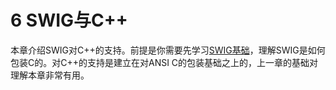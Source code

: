 # 6 SWIG与C++

本章介绍SWIG对C++的支持。前提是你需要先学习[SWIG基础](#swig-basics)，理解SWIG是如何包装C的。对C++的支持是建立在对ANSI C的包装基础之上的，上一章的基础对理解本章非常有用。